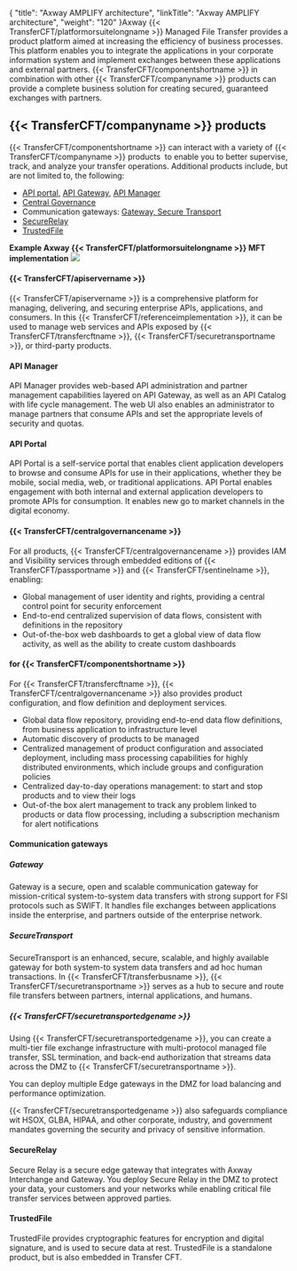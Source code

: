 {
    "title": "Axway AMPLIFY architecture",
    "linkTitle": "Axway AMPLIFY architecture",
    "weight": "120"
}Axway {{< TransferCFT/platformorsuitelongname  >}} Managed File Transfer provides a product platform aimed at increasing the
efficiency of business processes. This platform enables you to integrate
the applications in your corporate information system and implement exchanges
between these applications and external partners. {{< TransferCFT/componentshortname  >}} in combination with other {{< TransferCFT/companyname  >}} products can provide a complete business solution for creating secured, guaranteed
exchanges with partners.

## {{< TransferCFT/companyname  >}} products

{{< TransferCFT/componentshortname  >}} can interact with a variety of {{< TransferCFT/companyname  >}} products
 to enable
you to better supervise, track, and analyze your transfer operations.
Additional products include, but are not limited to, the following:

- [API portal](#APIportal), [API Gateway](#APIgtw), [API Manager](#APImanager)
- [Central Governance](#Central_Governance)
- Communication gateways: [Gateway, Secure Transport](#Gateway)
- [SecureRelay](#SecureRelay)
- [TrustedFile](#TrustedFile)

**Example Axway {{< TransferCFT/platformorsuitelongname  >}} MFT implementation**
**![](/Images/TransferCFT/tbus_products.png)**
<span id="APIgtw"></span>

#### {{< TransferCFT/apiservername  >}}

{{< TransferCFT/apiservername  >}} is a comprehensive platform for managing, delivering, and securing enterprise APIs, applications, and consumers. In this {{< TransferCFT/referenceimplementation  >}}, it can be used to manage web services and APIs exposed by {{< TransferCFT/transfercftname  >}}, {{< TransferCFT/securetransportname  >}}, or third-party products.

<span id="APImanager"></span>

#### API Manager

API Manager provides web-based API administration and partner management capabilities layered on API Gateway, as well as an API Catalog with life cycle management. The web UI also enables an administrator to manage partners that consume APIs and set the appropriate levels of security and quotas.

<span id="APIportal"></span>

#### API Portal

API Portal is a self-service portal that enables client application developers to browse and consume APIs for use in their applications, whether they be mobile, social media, web, or traditional applications. API Portal enables engagement with both internal and external application developers to promote APIs for consumption. It enables new go to market channels in the digital economy.

#### {{< TransferCFT/centralgovernancename  >}}

For all products, {{< TransferCFT/centralgovernancename  >}} provides IAM and Visibility services through embedded editions of {{< TransferCFT/passportname  >}} and {{< TransferCFT/sentinelname  >}}, enabling:

- Global management of user identity and rights, providing a central control point for security enforcement
- End-to-end centralized supervision of data flows, consistent with definitions in the repository
- Out-of-the-box web dashboards to get a global view of data flow activity, as well as the ability to create custom dashboards

<span id="Central_Governance"></span>

#### for {{< TransferCFT/componentshortname  >}}

For {{< TransferCFT/transfercftname  >}}, {{< TransferCFT/centralgovernancename  >}} also provides product configuration, and flow definition and deployment services.

- Global data flow repository, providing end-to-end data flow definitions, from business application to infrastructure level
- Automatic discovery of products to be managed
- Centralized management of product configuration and associated deployment, including mass processing capabilities for highly distributed environments, which include groups and configuration policies
- Centralized day-to-day operations management: to start and stop products and to view their logs
- Out-of-the box alert management to track any problem linked to products or data flow processing, including a subscription mechanism for alert notifications

<span id="Gateway"></span>

#### Communication gateways

##### Gateway

Gateway is a secure, open and scalable communication gateway for mission-critical system-to-system data transfers with strong support for FSI protocols such as SWIFT. It handles
file exchanges between applications inside the enterprise, and partners
outside of the enterprise network.

##### SecureTransport

SecureTransport is an enhanced, secure, scalable, and highly available gateway for both system-to system data transfers and ad hoc human transactions. In {{< TransferCFT/transferbusname  >}}, {{< TransferCFT/securetransportname  >}} serves as a hub to secure and route file transfers between partners, internal applications, and humans.

##### {{< TransferCFT/securetransportedgename  >}}

Using {{< TransferCFT/securetransportedgename  >}}, you can create a multi-tier file exchange infrastructure with multi-protocol managed file transfer, SSL termination, and back-end authorization that streams data across the DMZ to {{< TransferCFT/securetransportname  >}}.

You can deploy multiple Edge gateways in the DMZ for load balancing and performance optimization.

{{< TransferCFT/securetransportedgename  >}} also safeguards compliance wit HSOX, GLBA, HIPAA, and other corporate, industry, and government mandates governing the security and privacy of sensitive information.

<span id="SecureRelay"></span>

#### SecureRelay

Secure Relay is a secure edge gateway that integrates with Axway Interchange and Gateway. You deploy Secure Relay in the DMZ to protect your data, your customers and your networks while enabling critical file transfer services between approved parties.

<span id="TrustedFile"></span>

#### TrustedFile

TrustedFile provides cryptographic features for encryption and digital signature, and is used to secure data at rest. TrustedFile is a standalone product, but is also embedded in Transfer CFT.
